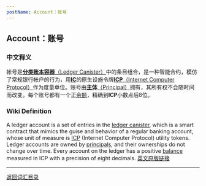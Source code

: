 ```yaml
---
postName: Account：账号
---
```

## Account：账号

### 中文释义
帐号是[**分类账本容器**（Ledger Canister）](../L/leadercanister)中的条目组合，是一种智能合约，模仿了常规银行帐户的行为，用[**IC**](../I/ic)的原生设施令牌[**ICP**（Internet Computer Protocol）](../I/icp)作为度量单位。账号由[**主体**（Principal）](../P/principal)拥有，其所有权不会随时间而改变。每个账号都有一个正[余额](../B/balance)，精确到**ICP**小数点后8位。<br>

### Wiki Definition

A ledger account is a set of entries in the [ledger canister](../L/leadercanister), which is a smart contract that mimics the guise and behavior of a regular banking account, whose unit of measure is [ICP](../I/icp) (Internet Computer Protocol) utility tokens. Ledger accounts are owned by [principals](../P/principal), and their ownerships do not change over time. Every account on the ledger has a positive [balance](../B/balance) measured in ICP with a precision of eight decimals. [英文原版链接](https://wiki.internetcomputer.org/wiki/Glossary#account)


---
[返回词汇目录](../glossary)